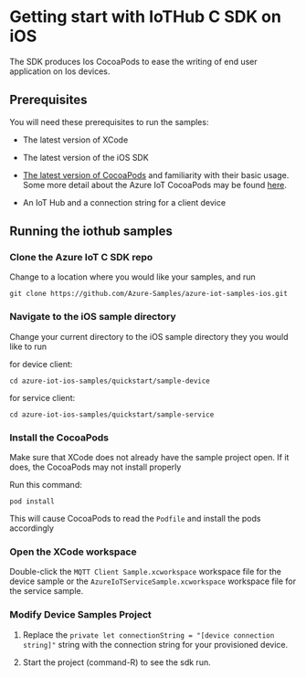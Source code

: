 # Getting start with IoTHub C SDK on iOS

The SDK produces Ios CocoaPods to ease the writing of end user application on Ios devices.

## Prerequisites

You will need these prerequisites to run the samples:

* The latest version of XCode

* The latest version of the iOS SDK

* [The latest version of CocoaPods](https://guides.cocoapods.org/using/index.html) and familiarity with their basic usage. Some more detail about the Azure IoT CocoaPods may be found [here](./sdk_cocoapods.md).

* An IoT Hub and a connection string for a client device

## Running the iothub samples

### Clone the Azure IoT C SDK repo

Change to a location where you would like your samples, and run

```Shell
git clone https://github.com/Azure-Samples/azure-iot-samples-ios.git
```

### Navigate to the iOS sample directory

Change your current directory to the iOS sample directory they you would like to run

for device client:

```Shell
cd azure-iot-ios-samples/quickstart/sample-device
```

for service client:

```Shell
cd azure-iot-ios-samples/quickstart/sample-service
```

### Install the CocoaPods

Make sure that XCode does not already have the sample project open. If
it does, the CocoaPods may not install properly

Run this command:

```Shell
pod install
```

This will cause CocoaPods to read the `Podfile` and install the pods accordingly

### Open the XCode workspace

Double-click the `MQTT Client Sample.xcworkspace` workspace file for the device sample or the `AzureIoTServiceSample.xcworkspace` workspace file for the service sample.

### Modify Device Samples Project

1. Replace the `private let connectionString = "[device connection string]"` string with the connection string for your provisioned device.

2. Start the project (command-R) to see the sdk run.
